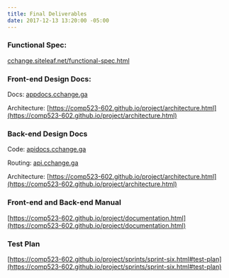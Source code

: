 ```yaml
---
title: Final Deliverables
date: 2017-12-13 13:20:00 -05:00
---
```


### Functional Spec:  
[cchange.siteleaf.net/functional-spec.html](cchange.siteleaf.net/functional-spec.html)  

### Front-end Design Docs: 
Docs: [appdocs.cchange.ga](http://appdocs.cchange.ga)

Architecture: [https://comp523-602.github.io/project/architecture.html](https://comp523-602.github.io/project/architecture.html)

### Back-end Design Docs

Code: [apidocs.cchange.ga](http://apidocs.cchange.ga)

Routing: [api.cchange.ga](http://api.cchange.ga)

Architecture: [https://comp523-602.github.io/project/architecture.html](https://comp523-602.github.io/project/architecture.html)  

### Front-end and Back-end Manual    
[https://comp523-602.github.io/project/documentation.html](https://comp523-602.github.io/project/documentation.html)  

### Test Plan
[https://comp523-602.github.io/project/sprints/sprint-six.html#test-plan](https://comp523-602.github.io/project/sprints/sprint-six.html#test-plan)